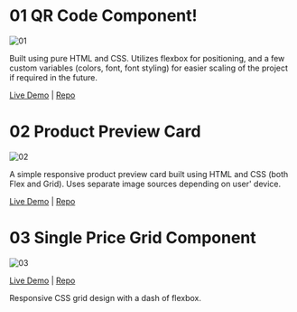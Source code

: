 # 01 QR Code Component!


![01](https://user-images.githubusercontent.com/74252988/202672733-800ce3d9-0d75-4be8-bada-a78b1999dcd4.png)



Built using pure HTML and CSS. Utilizes flexbox for positioning, and a few custom variables (colors, font, font styling) for easier scaling of the project if required in the future.


[Live Demo](https://isamardzija.github.io/FrontendmentorIO/01%20QRCode%20Component%20Main/) | [Repo](https://github.com/isamardzija/FrontendmentorIO/tree/main/01%20QRCode%20Component%20Main)

# 02 Product Preview Card

![02](https://user-images.githubusercontent.com/74252988/202672798-7129ed07-da01-46aa-b4cc-8897cf8dbbaa.png)

A simple responsive product preview card built using HTML and CSS (both Flex and Grid). Uses separate image sources depending on user' device.

[Live Demo](https://isamardzija.github.io/FrontendmentorIO/02%20Product%20Preview%20Card/product-preview-card-component-main) |  [Repo](https://github.com/isamardzija/FrontendmentorIO/tree/main/02%20Product%20Preview%20Card/product-preview-card-component-main)

# 03 Single Price Grid Component

![03](https://user-images.githubusercontent.com/74252988/202694743-a1e63b03-2b81-46b3-ace4-7d21c8ae94c7.png)


[Live Demo](https://isamardzija.github.io/FrontendmentorIO/03%20Single%20Grid%20Component%20Master/) | [Repo](https://github.com/isamardzija/FrontendmentorIO/tree/main/03%20Single%20Grid%20Component%20Master)

Responsive CSS grid design with a dash of flexbox.
